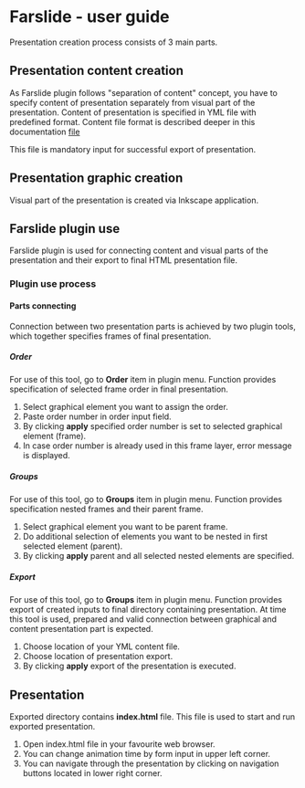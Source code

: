 Farslide - user guide
======
Presentation creation process consists of 3 main parts.

Presentation content creation
-------
As Farslide plugin follows "separation of content" concept, you have 
to specify content of presentation separately from visual part of the presentation.
Content of presentation is specified in YML file with predefined format.
Content file format is described deeper in this documentation [file](input_en.md)

This file is mandatory input for successful export of presentation.

Presentation graphic creation
-----
Visual part of the presentation is created via Inkscape application.

Farslide plugin use
-----
Farslide plugin is used for connecting content and visual parts of the presentation and their export to final HTML presentation file.

### Plugin use process
#### Parts connecting
Connection between two presentation parts is achieved by two plugin tools, which together specifies frames of final presentation.

##### Order
For use of this tool, go to **Order** item in plugin menu.
Function provides specification of selected frame order in final presentation.

1. Select graphical element you want to assign the order.
2. Paste order number in order input field.
3. By clicking **apply** specified order number is set to selected graphical element (frame).
4. In case order number is already used in this frame layer, error message is displayed.

##### Groups
For use of this tool, go to **Groups** item in plugin menu.
Function provides specification nested frames and their parent frame.

1. Select graphical element you want to be parent frame.
2. Do additional selection of elements you want to be nested in first selected element (parent).
3. By clicking **apply** parent and all selected nested elements are specified.

##### Export
For use of this tool, go to **Groups** item in plugin menu.
Function provides export of created inputs to final directory containing presentation.
At time this tool is used, prepared and valid connection between graphical and content presentation part is expected.

1. Choose location of your YML content file.
2. Choose location of presentation export.
3. By clicking **apply** export of the presentation is executed.


Presentation
-------
Exported directory contains **index.html** file. This file is used to start and run exported presentation.

1. Open index.html file in your favourite web browser.
2. You can change animation time by form input in upper left corner.
3. You can navigate through the presentation by clicking on navigation buttons located in lower right corner.

